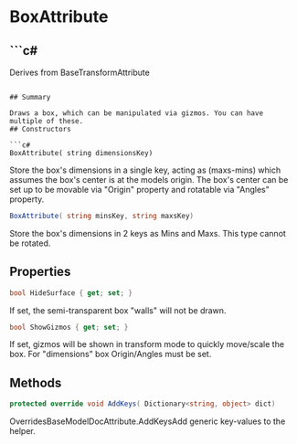 # BoxAttribute

## ```c#
Derives from BaseTransformAttribute
```

## Summary

Draws a box, which can be manipulated via gizmos. You can have multiple of these.
## Constructors

```c#
BoxAttribute( string dimensionsKey) 
```
Store the box's dimensions in a single key, acting as (maxs-mins) which assumes the box's center is at the models origin.
The box's center can be set up to be movable via "Origin" property and rotatable via "Angles" property.
```c#
BoxAttribute( string minsKey, string maxsKey) 
```
Store the box's dimensions in 2 keys as Mins and Maxs. This type cannot be rotated.
## Properties

```c#
bool HideSurface { get; set; } 
```
If set, the semi-transparent box "walls" will not be drawn.
```c#
bool ShowGizmos { get; set; } 
```
If set, gizmos will be shown in transform mode to quickly move/scale the box.
For "dimensions" box Origin/Angles must be set.
## Methods

```c#
protected override void AddKeys( Dictionary<string, object> dict) 
```
OverridesBaseModelDocAttribute.AddKeysAdd generic key-values to the helper.
